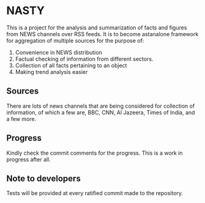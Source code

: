 # NASTY

This is a project for the analysis and summarization of facts and figures from NEWS channels over RSS feeds. 
It is to become astanalone framework for aggregation of multiple sources for the purpose of:

1. Convenience in NEWS distribution
2. Factual checking of information from different sectors.
3. Collection of all facts pertaining to an object
4. Making trend analysis easier

## Sources

There are lots of news channels that are being considered for collection of information, of which a few are, BBC, CNN, Al Jazeera, Times of India, and a few more.

## Progress

Kindly check the commit comments for the progress. This is a work in progress after all.

## Note to developers

Tests will be provided at every ratified commit made to the repository.

